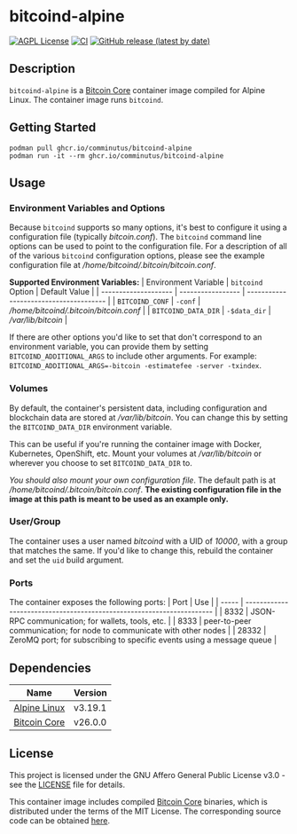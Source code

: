 # bitcoind-alpine
[![AGPL License](https://img.shields.io/badge/license-AGPL-blue.svg)](https://www.gnu.org/licenses/agpl-3.0.html)
[![CI](https://github.com/comminutus/bitcoind-alpine/actions/workflows/ci.yaml/badge.svg)](https://github.com/comminutus/bitcoind-alpine/actions/workflows/ci.yaml)
[![GitHub release (latest by date)](https://img.shields.io/github/v/release/comminutus/bitcoind-alpine)](https://github.com/comminutus/bitcoind-alpine/releases/latest)


## Description
`bitcoind-alpine` is a [Bitcoin Core](https://github.com/bitcoin/bitcoin) container image compiled for Alpine Linux.  The container image runs `bitcoind`.

## Getting Started
```
podman pull ghcr.io/comminutus/bitcoind-alpine
podman run -it --rm ghcr.io/comminutus/bitcoind-alpine
```

## Usage

### Environment Variables and Options
Because `bitcoind` supports so many options, it's best to configure it using a configuration file (typically _bitcoin.conf_). The `bitcoind` command line options can be used to point to the configuration file.
For a description of all of the various `bitcoind` configuration options, please see the example configuration file at _/home/bitcoind/.bitcoin/bitcoin.conf_.

**Supported Environment Variables:**
| Environment Variable | `bitcoind` Option | Default Value                          |
| -------------------- | ----------------- | -------------------------------------- |
| `BITCOIND_CONF`      | `-conf`           | _/home/bitcoind/.bitcoin/bitcoin.conf_ |
| `BITCOIND_DATA_DIR`  | `-$data_dir`      | _/var/lib/bitcoin_                     |

If there are other options you'd like to set that don't correspond to an environment variable, you can provide them by setting `BITCOIND_ADDITIONAL_ARGS` to include other arguments.  For example: `BITCOIND_ADDITIONAL_ARGS=-bitcoin -estimatefee -server -txindex`.

### Volumes
By default, the container's persistent data, including configuration and blockchain data are stored at _/var/lib/bitcoin_.
You can change this by setting the `BITCOIND_DATA_DIR` environment variable.

This can be useful if you're running the container image with Docker, Kubernetes, OpenShift, etc.  Mount your volumes at
_/var/lib/bitcoin_ or wherever you choose to set `BITCOIND_DATA_DIR` to.

_You should also mount your own configuration file_.  The default path is at _/home/bitcoind/.bitcoin/bitcoin.conf_.  **The existing configuration file in the image at this path is meant to be used as an example only.**

### User/Group
The container uses a user named _bitcoind_ with a UID of _10000_, with a group that matches the same.  If you'd like to change this, rebuild
the container and set the `uid` build argument.

### Ports
The container exposes the following ports:
| Port  | Use                                                                   |
| ----- | --------------------------------------------------------------------- |
| 8332  | JSON-RPC communication; for wallets, tools, etc.                      |
| 8333  | peer-to-peer communication; for node to communicate with other nodes  |
| 28332 | ZeroMQ port; for subscribing to specific events using a message queue |


## Dependencies
| Name                                               | Version   |
| -------------------------------------------------- | --------- |
| [Alpine Linux](https://www.alpinelinux.org/)       | v3.19.1   |
| [Bitcoin Core](https://github.com/bitcoin/bitcoin) | v26.0.0   |


## License
This project is licensed under the GNU Affero General Public License v3.0 - see the [LICENSE](LICENSE) file for details.

This container image includes compiled [Bitcoin Core](https://github.com/bitcoin/bitcoin) binaries, which is distributed under
the terms of the MIT License. The corresponding source code can be obtained [here](https://github.com/bitcoin/bitcoin).

